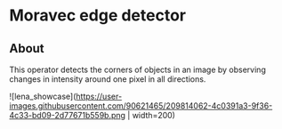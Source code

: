 # Moravec edge detector

## About

This operator detects the corners of objects in an image by observing changes in intensity around one pixel in all directions.

![lena_showcase](https://user-images.githubusercontent.com/90621465/209814062-4c0391a3-9f36-4c33-bd09-2d77671b559b.png | width=200)
